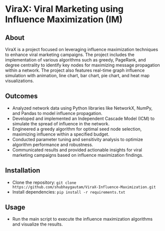 # ViraX: Viral Marketing using Influence Maximization (IM)

## About
ViraX is a project focused on leveraging influence maximization techniques to enhance viral marketing campaigns. The project includes the implementation of various algorithms such as greedy, PageRank, and degree centrality to identify key nodes for maximizing message propagation within a network. The project also features real-time graph influence simulation with animation, line chart, bar chart, pie chart, and heat map visualizations.

## Outcomes
- Analyzed network data using Python libraries like NetworkX, NumPy, and Pandas to model influence propagation.
- Developed and implemented an Independent Cascade Model (ICM) to simulate the spread of influence in the network.
- Engineered a greedy algorithm for optimal seed node selection, maximizing influence within a specified budget.
- Conducted parameter tuning and sensitivity analysis to optimize algorithm performance and robustness.
- Communicated results and provided actionable insights for viral marketing campaigns based on influence maximization findings.

## Installation
- Clone the repository: `git clone https://github.com/shubhaygautam/ViraX-Influence-Maximization.git`
- Install dependencies: `pip install -r requirements.txt`

## Usage
- Run the main script to execute the influence maximization algorithms and visualize the results.

